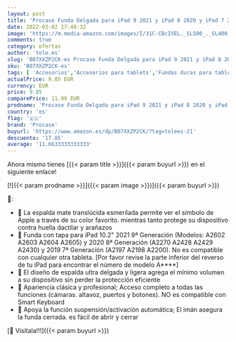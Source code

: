 ```yaml
---
layout: post
title: 'Procase Funda Delgada para iPad 9 2021 y iPad 8 2020 y iPad 7 2019 10.2"  Carcasa Folio Ligera con Tapa Inteligente/Reverso Translúcido/Soporte para 2020 y 2019 10.2 Inch iPad 9ª 8ª 7ª -Azul Marino'
date: 2022-03-02 17:49:32
image: 'https://m.media-amazon.com/images/I/31C-CBcIVEL._SL500_._SL400_.jpg'
comments: true
category: ofertas
author: 'tole.es'
slug: 'B07XXZP2CK-es Procase Funda Delgada para iPad 9 2021 y iPad 8 2020 y...'
sku: 'B07XXZP2CK-es'
tags: [ 'Accesorios','Accesorios para tablets','Fundas duras para tablets','Fundas para tablets','Informática','ipad','procase', ]
actualPrice: 9.85 EUR
currency: EUR
price: 9.85
comparePrice: 11.99 EUR
prodname: 'Procase Funda Delgada para iPad 9 2021 y iPad 8 2020 y iPad 7 2019 10.2"  Carcasa Folio Ligera con Tapa Inteligente/Reverso Translúcido/Soporte para 2020 y 2019 10.2 Inch iPad 9ª 8ª 7ª -Azul Marino'
country: 'es'
flag: '🇪🇸'
brand: 'Procase'
buyurl: 'https://www.amazon.es/dp/B07XXZP2CK/?tag=tolees-21'
descuento: '17.85'
average: '11.6633333333333'
---
```


Ahora mismo tienes [{{< param title >}}]({{< param buyurl >}}) en el siguiente enlace!

[![{{< param prodname >}}]({{< param image >}})]({{< param buyurl >}})

🔎:

- 🚩 La espalda mate translúcida esmerilada permite ver el símbolo de Apple a través de su color favorito. mientras tanto protege su dispositivo contra huella dactilar y arañazos
- 🚩 Funda con tapa para iPad 10.2" 2021 9ª Generación (Modelos: A2602 A2603 A2604 A2605) y 2020 8ª Generación (A2270 A2428 A2429 A2430) y 2019 7ª Generación (A2197 A2198 A2200). No es compatible con cualquier otra tableta. [Por favor revise la parte inferior del reverso de tu iPad para encontrar el número de modelo A****]
- 🚩 El diseño de espalda ultra delgada y ligera agrega el mínimo volumen a su dispositivo sin perder la protección eficiente
- 🚩 Apariencia clásica y profesional; Acceso completo a todas las funciones (cámaras. altavoz, puertos y botones). NO es compatible con Smart Keyboard
- 🚩 Apoya la función suspensión/activación automática; El imán asegura la funda cerrada. es fácil de abrir y cerrar

[🛒 Visítala!!!]({{< param buyurl >}})

